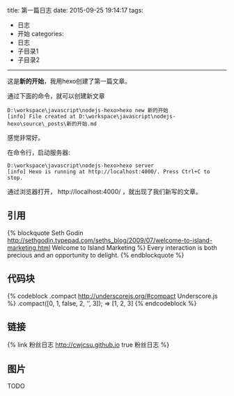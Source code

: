 title: 第一篇日志
date: 2015-09-25 19:14:17
tags:
- 日志
- 开始
categories:
- 日志
- 子目录1
- 子目录2


---

这是**新的开始**，我用hexo创建了第一篇文章。

通过下面的命令，就可以创建新文章
```{bash}
D:\workspace\javascript\nodejs-hexo>hexo new 新的开始
[info] File created at D:\workspace\javascript\nodejs-hexo\source\_posts\新的开始.md
```

感觉非常好。

在命令行，启动服务器:
```{bash}
D:\workspace\javascript\nodejs-hexo>hexo server
[info] Hexo is running at http://localhost:4000/. Press Ctrl+C to stop.
```

通过浏览器打开， http://localhost:4000/ ，就出现了我们新写的文章。

## 引用
{% blockquote Seth Godin http://sethgodin.typepad.com/seths_blog/2009/07/welcome-to-island-marketing.html Welcome to Island Marketing %}
Every interaction is both precious and an opportunity to delight.
{% endblockquote %}

## 代码块
{% codeblock .compact http://underscorejs.org/#compact Underscore.js %}
.compact([0, 1, false, 2, ‘’, 3]);
=> [1, 2, 3]
{% endcodeblock %}

## 链接
{% link 粉丝日志 http://cwjcsu.github.io true 粉丝日志 %}

## 图片 

TODO